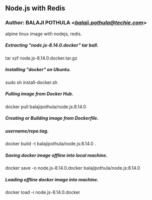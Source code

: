 ## Node.js with Redis
### Author: BALAJI POTHULA <*balaji.pothula@techie.com*>

alpine linux image with nodejs, redis.

##### Extracting "node.js-8.14.0.docker" tar ball.
tar xzf node.js-8.14.0.docker.tar.gz

##### Installing "docker" on Ubuntu.
sudo sh install-docker.sh

##### Pulling image from Docker Hub.
docker pull balajipothula/node.js:8.14.0

##### Creating or Building image from Dockerfile.
##### username/repo:tag.
docker build -t balajipothula/node.js:8.14.0 .

##### Saving docker image offline into local machine.
docker save -o node.js-8.14.0.docker balajipothula/node.js:8.14.0

##### Loading offline docker image into machine.
docker load -i node.js-8.14.0.docker

